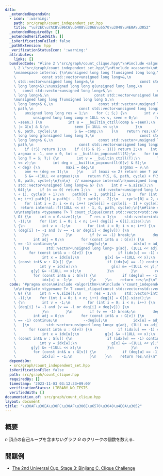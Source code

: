 ```yaml
---
data:
  _extendedDependsOn:
  - icon: ':warning:'
    path: src/graph/count_independent_set.hpp
    title: "\u72EC\u7ACB\u96C6\u5408\u306E\u6570\u3048\u4E0A\u3052"
  _extendedRequiredBy: []
  _extendedVerifiedWith: []
  _isVerificationFailed: false
  _pathExtension: hpp
  _verificationStatusIcon: ':warning:'
  attributes:
    links: []
  bundledCode: "#line 2 \"src/graph/count_clique.hpp\"\n#include <algorithm>\n#line\
    \ 2 \"src/graph/count_independent_set.hpp\"\n#include <cassert>\n#include <vector>\n\
    \nnamespace internal {\n\nunsigned long long f(unsigned long long,\n         \
    \            const std::vector<unsigned long long>&,\n                     const\
    \ std::vector<unsigned long long>&,\n                     const std::vector<unsigned\
    \ long long>&);\nunsigned long long g(unsigned long long,\n                  \
    \   const std::vector<unsigned long long>&,\n                     const std::vector<unsigned\
    \ long long>&,\n                     const std::vector<unsigned long long>&);\n\
    \nunsigned long long f(unsigned long long S,\n                     const std::vector<unsigned\
    \ long long>& G,\n                     const std::vector<unsigned long long>&\
    \ path,\n                     const std::vector<unsigned long long>& cycle) {\n\
    \    unsigned long long res = 1;\n    for (; S;) {\n        int v = __builtin_ctzll(S);\n\
    \        unsigned long long comp = 1ULL << v, seen = 0;\n        for (; comp &\
    \ ~seen;) {\n            int u = __builtin_ctzll(comp & ~seen);\n            comp\
    \ |= G[u] & S;\n            seen |= 1ULL << u;\n        }\n        res *= g(comp,\
    \ G, path, cycle);\n        S &= ~comp;\n    }\n    return res;\n}\n\nunsigned\
    \ long long g(unsigned long long S,\n                     const std::vector<unsigned\
    \ long long>& G,\n                     const std::vector<unsigned long long>&\
    \ path,\n                     const std::vector<unsigned long long>& cycle) {\n\
    \    if (!S) return 1;\n    if (!(S & (S - 1))) return 2;\n    int maxi = -1,\
    \ argmax = -1, one = 0, tot = __builtin_popcountll(S);\n    for (unsigned long\
    \ long T = S; T;) {\n        int v = __builtin_ctzll(T);\n        T &= ~(1ULL\
    \ << v);\n        int deg = __builtin_popcountll(G[v] & S);\n        if (maxi\
    \ < deg) {\n            maxi = deg;\n            argmax = v;\n        }\n    \
    \    one += (deg == 1);\n    }\n    if (maxi <= 2) return one ? path[tot] : cycle[tot];\n\
    \    S &= ~(1ULL << argmax);\n    return f(S, G, path, cycle) + f(S & ~G[argmax],\
    \ G, path, cycle);\n}\n\n}  // namespace internal\n\nunsigned long long count_independent_set(const\
    \ std::vector<unsigned long long>& G) {\n    int n = G.size();\n    assert(n <\
    \ 64);\n    if (n == 0) return 1;\n    std::vector<unsigned long long> path(n\
    \ + 1), cycle(n + 1);\n    path[0] = 1, path[1] = 2;\n    for (int i = 2; i <=\
    \ n; i++) path[i] = path[i - 1] + path[i - 2];\n    cycle[0] = 2, cycle[1] = 1;\n\
    \    for (int i = 2; i <= n; i++) cycle[i] = cycle[i - 1] + cycle[i - 2];\n  \
    \  return internal::f((1ULL << n) - 1, G, path, cycle);\n}\n#line 4 \"src/graph/count_clique.hpp\"\
    \n\ntemplate <typename T> T count_clique(const std::vector<std::vector<int>>&\
    \ G) {\n    int n = G.size();\n    T res = 1;\n    std::vector<int> deg(n), idx(n,\
    \ -1);\n    for (int i = 0; i < n; i++) deg[i] = G[i].size();\n    while (true)\
    \ {\n        int v = -1;\n        for (int i = 0; i < n; i++) {\n            if\
    \ (deg[i] != -1 and (v == -1 or deg[i] < deg[v])) {\n                v = i;\n\
    \            }\n        }\n        if (v == -1) break;\n        deg[v] = -1;\n\
    \        int adj = 0;\n        for (const int& u : G[v]) {\n            if (deg[u]\
    \ == -1) continue;\n            --deg[u];\n            idx[u] = adj++;\n     \
    \   }\n        std::vector<unsigned long long> g(adj, (1ULL << adj) - 1);\n  \
    \      for (const int& u : G[v]) {\n            if (idx[u] == -1) continue;\n\
    \            int x = idx[u];\n            g[x] &= ~(1ULL << x);\n            for\
    \ (const int& w : G[u]) {\n                if (idx[w] == -1) continue;\n     \
    \           int y = idx[w];\n                g[x] &= ~(1ULL << y);\n         \
    \       g[y] &= ~(1ULL << x);\n            }\n        }\n        res += count_independent_set(g);\n\
    \        for (const int& u : G[v]) {\n            if (deg[u] == -1) continue;\n\
    \            idx[u] = -1;\n        }\n    }\n    return res;\n}\n"
  code: "#pragma once\n#include <algorithm>\n#include \"count_independent_set.hpp\"\
    \n\ntemplate <typename T> T count_clique(const std::vector<std::vector<int>>&\
    \ G) {\n    int n = G.size();\n    T res = 1;\n    std::vector<int> deg(n), idx(n,\
    \ -1);\n    for (int i = 0; i < n; i++) deg[i] = G[i].size();\n    while (true)\
    \ {\n        int v = -1;\n        for (int i = 0; i < n; i++) {\n            if\
    \ (deg[i] != -1 and (v == -1 or deg[i] < deg[v])) {\n                v = i;\n\
    \            }\n        }\n        if (v == -1) break;\n        deg[v] = -1;\n\
    \        int adj = 0;\n        for (const int& u : G[v]) {\n            if (deg[u]\
    \ == -1) continue;\n            --deg[u];\n            idx[u] = adj++;\n     \
    \   }\n        std::vector<unsigned long long> g(adj, (1ULL << adj) - 1);\n  \
    \      for (const int& u : G[v]) {\n            if (idx[u] == -1) continue;\n\
    \            int x = idx[u];\n            g[x] &= ~(1ULL << x);\n            for\
    \ (const int& w : G[u]) {\n                if (idx[w] == -1) continue;\n     \
    \           int y = idx[w];\n                g[x] &= ~(1ULL << y);\n         \
    \       g[y] &= ~(1ULL << x);\n            }\n        }\n        res += count_independent_set(g);\n\
    \        for (const int& u : G[v]) {\n            if (deg[u] == -1) continue;\n\
    \            idx[u] = -1;\n        }\n    }\n    return res;\n}\n"
  dependsOn:
  - src/graph/count_independent_set.hpp
  isVerificationFile: false
  path: src/graph/count_clique.hpp
  requiredBy: []
  timestamp: '2023-11-03 03:12:33+09:00'
  verificationStatus: LIBRARY_NO_TESTS
  verifiedWith: []
documentation_of: src/graph/count_clique.hpp
layout: document
title: "\u30AF\u30EA\u30FC\u30AF\u306E\u6570\u3048\u4E0A\u3052"
---
```


## 概要
$n$ 頂点の自己ループを含まないグラフ $G$ のクリークの個数を数える．


## 問題例
- [The 2nd Universal Cup. Stage 3: Binjiang C. Clique Challenge](https://contest.ucup.ac/contest/1358/problem/7514)